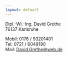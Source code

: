 ```yaml
---
layout: default
---
```


Dipl.-Wi.-Ing. David Grethe<BR>
76137 Karlsruhe

Mobil: 0176 / 93201401<BR>
Tel:    0721 / 6049190<BR>
Mail: David.Grethe@web.de 
<BR><BR><BR><BR>
